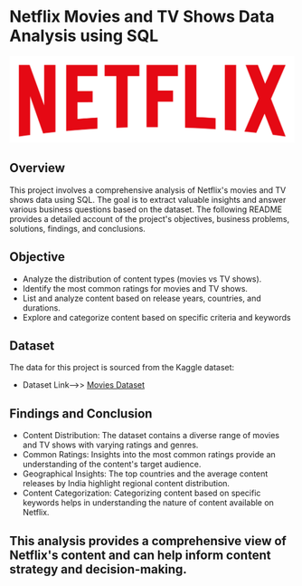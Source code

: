 # Netflix Movies and TV Shows Data Analysis using SQL
![logo](https://github.com/IamSaurabh7905/netflix_sql_project/blob/main/logo.png)
## Overview
This project involves a comprehensive analysis of Netflix's movies and TV shows data using SQL. The goal is to extract valuable insights and answer various business questions based on the dataset. The following README provides a detailed account of the project's objectives, business problems, solutions, findings, and conclusions.

## Objective
* Analyze the distribution of content types (movies vs TV shows).
* Identify the most common ratings for movies and TV shows.
* List and analyze content based on release years, countries, and durations.
* Explore and categorize content based on specific criteria and keywords

## Dataset
The data for this project is sourced from the Kaggle dataset:

* Dataset Link-->> [Movies Dataset](https://www.kaggle.com/datasets/shivamb/netflix-shows?resource=download)

## Findings and Conclusion
* Content Distribution: The dataset contains a diverse range of movies and TV shows with varying ratings and genres.
* Common Ratings: Insights into the most common ratings provide an understanding of the content's target audience.
* Geographical Insights: The top countries and the average content releases by India highlight regional content distribution.
* Content Categorization: Categorizing content based on specific keywords helps in understanding the nature of content available on Netflix.

  
## This analysis provides a comprehensive view of Netflix's content and can help inform content strategy and decision-making.

